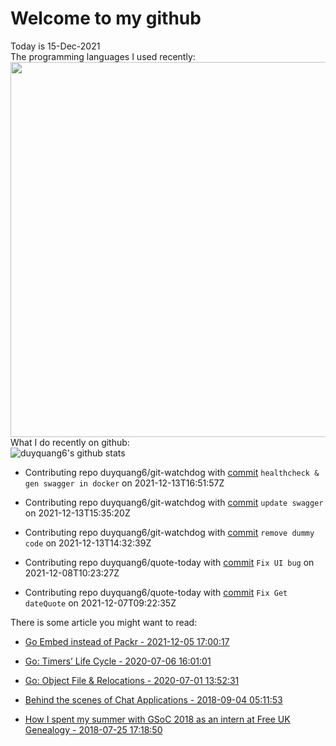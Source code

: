 # Welcome to my github 
Today is 15-Dec-2021\
The programming languages I used recently:\
<img src="https://wakatime.com/share/@duyquang6/fbe267a6-a29b-4a1a-b769-c566a361c376.svg" width="600">\
What I do recently on github:\
![duyquang6's github stats](https://github-readme-stats.vercel.app/api?username=duyquang6&layout=compact&hide=stars,prs,contribs,issues)

 - Contributing repo duyquang6/git-watchdog with [commit](https://github.com/duyquang6/git-watchdog/commit/54a25fae64eb1330337f35e2b7ab7204ce6d12b2) `healthcheck & gen swagger in docker` on  2021-12-13T16:51:57Z

 - Contributing repo duyquang6/git-watchdog with [commit](https://github.com/duyquang6/git-watchdog/commit/7afe411e6efe7ff6d56941e05d7a6caa83e3b58f) `update swagger` on  2021-12-13T15:35:20Z

 - Contributing repo duyquang6/git-watchdog with [commit](https://github.com/duyquang6/git-watchdog/commit/0494e255a071660c4161b9f5d3e42b113e350604) `remove dummy code` on  2021-12-13T14:32:39Z

 - Contributing repo duyquang6/quote-today with [commit](https://github.com/duyquang6/quote-today/commit/2ccc8c81582607b6f8f105923efcce278d698937) `Fix UI bug` on  2021-12-08T10:23:27Z

 - Contributing repo duyquang6/quote-today with [commit](https://github.com/duyquang6/quote-today/commit/85f2b308573ca3c105cb428c479eb0a06de4e847) `Fix Get dateQuote` on  2021-12-07T09:22:35Z

There is some article you might want to read:

 - [Go Embed instead of Packr - 2021-12-05 17:00:17](https://sudarakayasindu.medium.com/go-embed-instead-of-packr-e1e0fa245091?source=rss-1a65837801e2------2)

 - [Go: Timers’ Life Cycle - 2020-07-06 16:01:01](https://medium.com/a-journey-with-go/go-timers-life-cycle-403f3580093a?source=rss-f26b90a8ca4b------2)

 - [Go: Object File &amp; Relocations - 2020-07-01 13:52:31](https://medium.com/a-journey-with-go/go-object-file-relocations-804438ec379b?source=rss-f26b90a8ca4b------2)

 - [Behind the scenes of Chat Applications - 2018-09-04 05:11:53](https://sudarakayasindu.medium.com/behind-the-scenes-of-chat-applications-38634f584758?source=rss-1a65837801e2------2)

 - [How I spent my summer with GSoC 2018 as an intern at Free UK Genealogy - 2018-07-25 17:18:50](https://sudarakayasindu.medium.com/how-i-spent-my-summer-with-gsoc-2018-as-an-intern-of-free-uk-genealogy-245f7871a886?source=rss-1a65837801e2------2)

